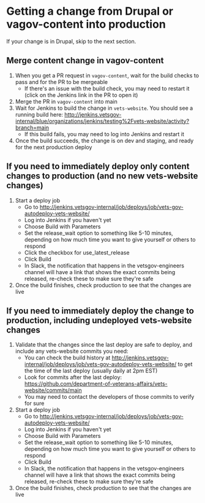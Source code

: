 # Getting a change from Drupal or vagov-content into production

If your change is in Drupal, skip to the next section.

## Merge content change in vagov-content
1. When you get a PR request in `vagov-content`, wait for the build checks to pass and for the PR to be mergeable
   - If there's an issue with the build check, you may need to restart it (click on the Jenkins link in the PR to open it)
2. Merge the PR in `vagov-content` into main
3. Wait for Jenkins to build the change in `vets-website`. You should see a running build here: http://jenkins.vetsgov-internal/blue/organizations/jenkins/testing%2Fvets-website/activity?branch=main
   - If this build fails, you may need to log into Jenkins and restart it
4. Once the build succeeds, the change is on dev and staging, and ready for the next production deploy

## If you need to immediately deploy only content changes to production (and no new vets-website changes)
1. Start a deploy job
   - Go to http://jenkins.vetsgov-internal/job/deploys/job/vets-gov-autodeploy-vets-website/
   - Log into Jenkins if you haven't yet
   - Choose Build with Parameters
   - Set the release_wait option to something like 5-10 minutes, depending on how much time you want to give yourself or others to respond
   - Click the checkbox for use_latest_release
   - Click Build
   - In Slack, the notification that happens in the vetsgov-engineers channel will have a link that shows the exact commits being released, re-check these to make sure they're safe
2. Once the build finishes, check production to see that the changes are live

## If you need to immediately deploy the change to production, including undeployed vets-website changes
1. Validate that the changes since the last deploy are safe to deploy, and include any vets-website commits you need:
   - You can check the build history at http://jenkins.vetsgov-internal/job/deploys/job/vets-gov-autodeploy-vets-website/ to get the time of the last deploy (usually daily at 2pm EST)
   - Look for commits after the last deploy: https://github.com/department-of-veterans-affairs/vets-website/commits/main
   - You may need to contact the developers of those commits to verify for sure
2. Start a deploy job
   - Go to http://jenkins.vetsgov-internal/job/deploys/job/vets-gov-autodeploy-vets-website/
   - Log into Jenkins if you haven't yet
   - Choose Build with Parameters
   - Set the release_wait option to something like 5-10 minutes, depending on how much time you want to give yourself or others to respond
   - Click Build
   - In Slack, the notification that happens in the vetsgov-engineers channel will have a link that shows the exact commits being released, re-check these to make sure they're safe
3. Once the build finishes, check production to see that the changes are live
